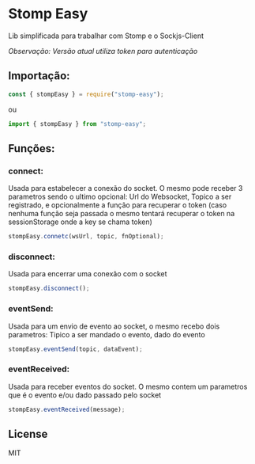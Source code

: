 # Stomp Easy

Lib simplificada para trabalhar com Stomp e o Sockjs-Client

_Observação: Versão atual utiliza token para autenticação_

## Importação:

```js
const { stompEasy } = require("stomp-easy");
```

ou

```js
import { stompEasy } from "stomp-easy";
```

## Funções:

### **connect:**

Usada para estabelecer a conexão do socket. O mesmo pode receber 3 parametros sendo o ultimo opcional: Url do Websocket, Topico a ser registrado, e opcionalmente a função para recuperar o token (caso nenhuma função seja passada o mesmo tentará recuperar o token na sessionStorage onde a key se chama token)

```js
stompEasy.connetc(wsUrl, topic, fnOptional);
```

### **disconnect:**

Usada para encerrar uma conexão com o socket

```js
stompEasy.disconnect();
```

### **eventSend:**

Usada para um envio de evento ao socket, o mesmo recebo dois parametros: Tipico a ser mandado o evento, dado do evento

```js
stompEasy.eventSend(topic, dataEvent);
```

### **eventReceived:**

Usada para receber eventos do socket. O mesmo contem um parametros que é o evento e/ou dado passado pelo socket

```js
stompEasy.eventReceived(message);
```

## License

MIT
